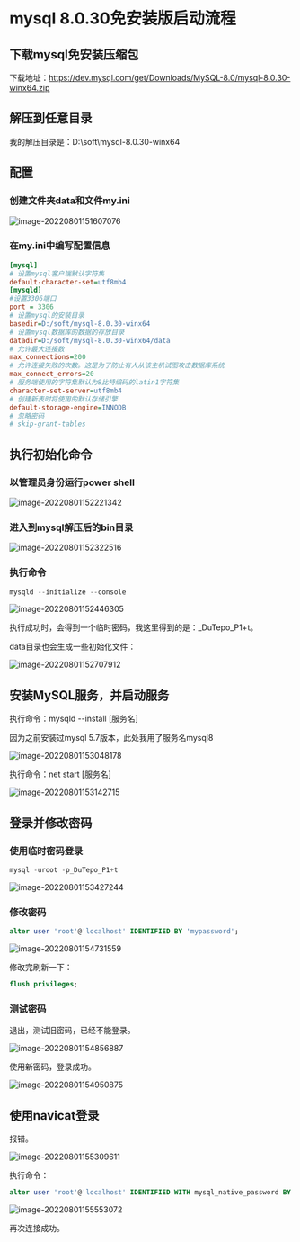 # mysql 8.0.30免安装版启动流程

## 下载mysql免安装压缩包

下载地址：https://dev.mysql.com/get/Downloads/MySQL-8.0/mysql-8.0.30-winx64.zip

## 解压到任意目录

我的解压目录是：D:\soft\mysql-8.0.30-winx64

## 配置

### 创建文件夹data和文件my.ini

![image-20220801151607076](assets/image-20220801151607076.png)

### 在my.ini中编写配置信息

```ini
[mysql]
# 设置mysql客户端默认字符集
default-character-set=utf8mb4
[mysqld]
#设置3306端口
port = 3306
# 设置mysql的安装目录
basedir=D:/soft/mysql-8.0.30-winx64
# 设置mysql数据库的数据的存放目录
datadir=D:/soft/mysql-8.0.30-winx64/data
# 允许最大连接数
max_connections=200
# 允许连接失败的次数。这是为了防止有人从该主机试图攻击数据库系统
max_connect_errors=20
# 服务端使用的字符集默认为8比特编码的latin1字符集
character-set-server=utf8mb4
# 创建新表时将使用的默认存储引擎
default-storage-engine=INNODB
# 忽略密码
# skip-grant-tables
```

## 执行初始化命令

### 以管理员身份运行power shell

![image-20220801152221342](assets/image-20220801152221342.png)

### 进入到mysql解压后的bin目录

![image-20220801152322516](assets/image-20220801152322516.png)

### 执行命令

```powershell
mysqld --initialize --console
```

![image-20220801152446305](assets/image-20220801152446305.png)

执行成功时，会得到一个临时密码，我这里得到的是：_DuTepo_P1+t。

data目录也会生成一些初始化文件：

![image-20220801152707912](assets/image-20220801152707912.png)

## 安装MySQL服务，并启动服务

执行命令：mysqld --install [服务名]

因为之前安装过mysql 5.7版本，此处我用了服务名mysql8

![image-20220801153048178](assets/image-20220801153048178.png)



执行命令：net start [服务名]

![image-20220801153142715](assets/image-20220801153142715.png)

## 登录并修改密码

### 使用临时密码登录

```powershell
mysql -uroot -p_DuTepo_P1+t
```

![image-20220801153427244](assets/image-20220801153427244.png)

### 修改密码

```sql
alter user 'root'@'localhost' IDENTIFIED BY 'mypassword';
```

![image-20220801154731559](assets/image-20220801154731559.png)

修改完刷新一下：

```sql
flush privileges;
```

### 测试密码

退出，测试旧密码，已经不能登录。

![image-20220801154856887](assets/image-20220801154856887.png)



使用新密码，登录成功。

![image-20220801154950875](assets/image-20220801154950875.png)

## 使用navicat登录

报错。

![image-20220801155309611](assets/image-20220801155309611.png)

执行命令：

```sql
alter user 'root'@'localhost' IDENTIFIED WITH mysql_native_password BY 'mypassword';
```

![image-20220801155553072](assets/image-20220801155553072.png)



再次连接成功。